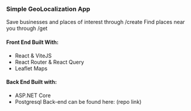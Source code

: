  ### Simple GeoLocalization App
 Save businesses and places of interest through /create
 Find places near you through /get
 
#### Front End Built With:
 - React & ViteJS
 - React Router & React Query
 - Leaflet Maps

#### Back End Built with:

 - ASP.NET Core
 - Postgresql
Back-end can be found here: (repo link)
